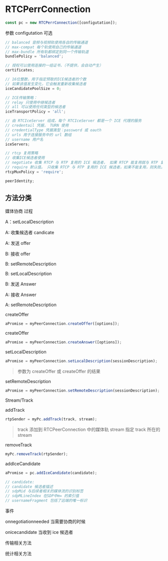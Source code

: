 # RTCPerrConnection

```js
const pc = new RTCPerrConnection([configutation]);
```

参数 configutation 可选

```js
// balanced 音频与视频轨使用各自的传输通道
// max-compat 每个轨使用自己的传输通道
// max-bundle 所有轨都绑定到同一个传输轨道
bundlePolicy = 'balanced';

// 授权可以使用连接的一组证书，（不提供，会自动产生）
certificates;

// 16位整数，用于指定预取的ICE候选者的个数
// 如果该值发生变化，它会触发重新收集候选者
iceCandidatePoolSize = 0;

// ICE传输策略：
// relay 只使用中继候选者
// all 可以使用任何类型的候选者
iceTransportPolicy = 'all';

// 由 RTCIceServer 组成，每个 RTCIceServer 都是一个 ICE 代理的服务
// credentail 凭据， TURN 使用
// credentialType 凭据类型：password 或 oauth
// urls 用于连接服务中的 url 数组
// username 用户名
iceServers;

// rtcp 复用策略
// 收集ICE候选者使用
// negotiate 收集 RTCP 与 RTP 复用的 ICE 候选者， 如果 RTCP 能复用就与 RTP 复用，如果不能复用则将它们单独使用
// require 默认值。 只收集 RTCP 与 RTP 复用的 ICE 候选者，如果不能复用，则失败。
rtcpMuxPolicy = 'require';

peerIdentity;
```

## 方法分类

媒体协商 过程

A：setLocalDescription

A: 收集候选者 candicate

A: 发送 offer

B: 接收 offer

B: setRemoteDescription

B: setLocalDescription

B: 发送 Answer

A: 接收 Answer

A: setRemoteDescription

createOffer

```js
aPromise = myPeerConnection.createOffer([options]);
```

createOffer

```js
aPromise = myPeerConnection.createAnswer([options]);
```

setLocalDescription

```js
aPromise = myPeerConnection.setLocalDescription(sessionDescription);
```

> 参数为 createOffer 或 createOffer 的结果

setRemoteDescription

```js
aPromise = myPeerConnection.setRemoteDescription(sessionDescription);
```

Stream/Track

addTrack

```js
rtpSender = myPc.addTrack(track, stream);
```

> track 添加到 RTCPeerConnection 中的媒体轨
> stream 指定 track 所在的 stream

removeTrack

```js
myPc.removeTrack(rtpSender);
```

addIceCandidate

```js
aPromise = pc.addIceCandidate(candidate);

// candidate:
// candidate 候选者描述
// sdpMid 与后续者相关的媒体流的识别标签
// sdpMLineIndex 在SDP中m= 的索引值
// usernameFragment 包括了远端的唯一标识
```

事件

onnegotiationneeded 当需要协商的时候

onicecandidate 当收到 ice 候选者

传输相关方法

统计相关方法
